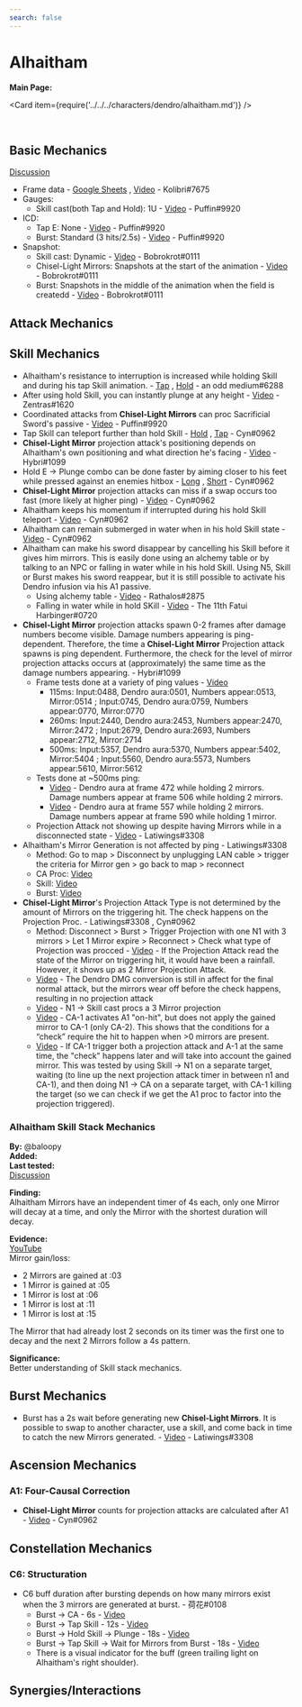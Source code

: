 ```yaml
---
search: false
---
```


# Alhaitham

**Main Page:**

<Card item={require('../../../characters/dendro/alhaitham.md')} />

<br />


## Basic Mechanics
[Discussion](https://tickets.deeznuts.moe/transcripts/alhaitham-basic-mechanics)

* Frame data - [Google Sheets](https://docs.google.com/spreadsheets/d/1qznqZMkFRRFKpzEXvQ_bJAXoleI2BrV-nKNAusJoYrU/edit?usp=sharing) , [Video](https://youtu.be/zqm1ypb3qUo) - Kolibri\#7675
* Gauges:
    * Skill cast(both Tap and Hold): 1U - [Video](https://youtu.be/RSHSW3oktvM) - Puffin\#9920
* ICD:
    * Tap E: None - [Video](https://youtu.be/hFJm5tXBaqE) - Puffin\#9920
    * Burst: Standard (3 hits/2.5s) - [Video](https://youtu.be/GyMBxHiEtBc) - Puffin\#9920
* Snapshot:
    * Skill cast: Dynamic - [Video](https://youtu.be/K7tAv2997Jk) - Bobrokrot\#0111
    * Chisel-Light Mirrors: Snapshots at the start of the animation - [Video](https://youtu.be/ySzAI3KqYeg) - Bobrokrot\#0111
    * Burst: Snapshots in the middle of the animation when the field is createdd - [Video](https://youtu.be/K7tAv2997Jk) - Bobrokrot\#0111
## Attack Mechanics

## Skill Mechanics

* Alhaitham's resistance to interruption is increased while holding Skill and during his tap Skill animation. - [Tap](https://youtu.be/gfnVh3yNTQo) , [Hold](https://youtu.be/2md6wXzpnGY) - an odd medium\#6288
* After using hold Skill, you can instantly plunge at any height - [Video](https://www.youtube.com/watch?v=BOhWzxBTOQI) - Zentras\#1620
* Coordinated attacks from **Chisel-Light Mirrors** can proc Sacrificial Sword's passive - [Video](https://youtu.be/EBJNdDN8rnk) - Puffin\#9920
* Tap Skill can teleport further than hold Skill - [Hold](https://www.youtube.com/watch?v=MUMQaxMbTTQ) , [Tap](https://www.youtube.com/watch?v=mTJ_iTrEsos) - Cyn\#0962
* **Chisel-Light Mirror** projection attack's positioning depends on Alhaitham's own positioning and what direction he's facing - [Video](https://youtu.be/iCCiERsGeGE) - Hybri\#1099
* Hold E -> Plunge combo can be done faster by aiming closer to his feet while pressed against an enemies hitbox - [Long](https://www.youtube.com/watch?v=WsuLjvyEJdI) , [Short](https://www.youtube.com/watch?v=WhXnvRZ0pKo) - Cyn\#0962
* **Chisel-Light Mirror** projection attacks can miss if a swap occurs too fast (more likely at higher ping) - [Video](https://www.youtube.com/watch?v=bpzOUSaxWT4) - Cyn\#0962
* Alhaitham keeps his momentum if interrupted during his hold Skill teleport - [Video](https://www.youtube.com/watch?v=6DD4AZOGyn4) - Cyn\#0962
* Alhaitham can remain submerged in water when in his hold Skill state - [Video](https://www.youtube.com/watch?v=ROQ01hLr_PI) - Cyn\#0962
* Alhaitham can make his sword disappear by cancelling his Skill before it gives him mirrors. This is easily done using an alchemy table or by talking to an NPC or falling in water while in his hold Skill. Using N5, Skill or Burst makes his sword reappear, but it is still possible to activate his Dendro infusion via his A1 passive. 
    * Using alchemy table - [Video](https://youtu.be/gnOmsZGJ3kQ) - Rathalos\#2875
    * Falling in water while in hold SKill - [Video](https://youtu.be/2WpyAM3jxFc) - The 11th Fatui Harbinger\#0720
* **Chisel-Light Mirror** projection attacks spawn 0-2 frames after damage numbers become visible. Damage numbers appearing is ping-dependent. Therefore, the time a **Chisel-Light Mirror** Projection attack spawns is ping dependent. Furthermore, the check for the level of mirror projection attacks occurs at (approximately) the same time as the damage numbers appearing. - Hybri\#1099
    * Frame tests done at a variety of ping values - [Video](https://youtu.be/CnJJWus6x84)
        * 115ms: Input:0488, Dendro aura:0501, Numbers appear:0513, Mirror:0514 ;  Input:0745, Dendro aura:0759, Numbers appear:0770, Mirror:0770
        * 260ms: Input:2440, Dendro aura:2453, Numbers appear:2470, Mirror:2472 ; Input:2679, Dendro aura:2693, Numbers appear:2712, Mirror:2714
        * 500ms: Input:5357, Dendro aura:5370, Numbers appear:5402, Mirror:5404 ; Input:5560, Dendro aura:5573, Numbers appear:5610, Mirror:5612
    * Tests done at ~500ms ping:
        * [Video](https://youtu.be/4TT9bfNoeEU) - Dendro aura at frame 472 while holding 2 mirrors. Damage numbers appear at frame 506 while holding 2 mirrors.
        * [Video](https://youtu.be/aU69HYX9SPk) - Dendro aura at frame 557 while holding 2 mirrors. Damage numbers appear at frame 590 while holding 1 mirror.
    * Projection Attack not showing up despite having Mirrors while in a disconnected state - [Video](https://imgur.com/B561rut) - Latiwings\#3308
* Alhaitham's Mirror Generation is not affected by ping - Latiwings\#3308
    * Method: Go to map > Disconnect by unplugging LAN cable > trigger the criteria for Mirror gen > go back to map > reconnect
    * CA Proc: [Video](https://imgur.com/iE8SY2o)
    * Skill: [Video](https://imgur.com/demSbc9)
    * Burst: [Video](https://imgur.com/z34O29x)
* **Chisel-Light Mirror**'s Projection Attack Type is not determined by the amount of Mirrors on the triggering hit. The check happens on the Projection Proc. - Latiwings\#3308 , Cyn\#0962
    * Method: Disconnect > Burst > Trigger Projection with one N1 with 3 mirrors > Let 1 Mirror expire > Reconnect > Check what type of Projection was procced - [Video](https://imgur.com/TOleVV5) - If the Projection Attack read the state of the Mirror on triggering hit, it would have been a rainfall. However, it shows up as 2 Mirror Projection Attack. 
    * [Video](https://www.youtube.com/watch?v=ktpIfGhHfGQ) - The Dendro DMG conversion is still in affect for the final normal attack, but the mirrors wear off before the check happens, resulting in no projection attack
    * [Video](https://www.youtube.com/watch?v=aR7v9QfcSBA) -  N1 -> Skill cast procs a 3 Mirror projection 
    * [Video](https://www.youtube.com/watch?v=AhMZC-QujxY) - CA-1 activates A1 "on-hit", but does not apply the gained mirror to CA-1 (only CA-2). This shows that the conditions for a “check” require the hit to happen when >0 mirrors are present.
    * [Video](https://www.youtube.com/watch?v=fnWr70EsG_Q) -  If CA-1 trigger both a projection attack and A-1 at the same time, the "check" happens later and will take into account the gained mirror.
    This was tested by using Skill -> N1 on a separate target, waiting (to line up the next projection attack timer in between n1 and CA-1), and then doing N1 -> CA on a separate target, with CA-1 killing the target (so we can check if we get the A1 proc to factor into the projection triggered).  

### Alhaitham Skill Stack Mechanics

**By:** @baloopy  
**Added:** <Version date="2024-06-04" />  
**Last tested:** <VersionHl date="2024-06-04" />  
[Discussion](https://tickets.deeznuts.moe/transcripts/alhaitham-skill-stack-mechanics)

**Finding:**  
Alhaitham Mirrors have an independent timer of 4s each, only one Mirror will decay at a time, and only the Mirror with the shortest duration will decay.  
  
**Evidence:**  
[YouTube](https://youtu.be/FCYzIAhuH40)  
Mirror gain/loss:  
- 2 Mirrors are gained at :03  
- 1 Mirror is gained at :05  
- 1 Mirror is lost at :06  
- 1 Mirror is lost at :11  
- 1 Mirror is lost at :15  
  
The Mirror that had already lost 2 seconds on its timer was the first one to decay and the next 2 Mirrors follow a 4s pattern.  
  
**Significance:**  
Better understanding of Skill stack mechanics.  

## Burst Mechanics

* Burst has a 2s wait before generating new **Chisel-Light Mirrors**. It is possible to swap to another character, use a skill, and come back in time to catch the new Mirrors generated. - [Video](https://youtu.be/hHC1ZE-fkbs) - Latiwings\#3308
## Ascension Mechanics

### A1: Four-Causal Correction
* **Chisel-Light Mirror** counts for projection attacks are calculated after A1 - [Video](https://www.youtube.com/watch?v=8i_VaM5Uw-c) - Cyn\#0962

## Constellation Mechanics

### C6: Structuration

* C6 buff duration after bursting depends on how many mirrors exist when the 3 mirrors are generated at burst. - 荷花\#0108
    * Burst -> CA - 6s - [Video](https://www.youtube.com/watch?v=pyu0BYlXIp4)
    * Burst -> Tap Skill - 12s - [Video](https://www.youtube.com/watch?v=5Pc6An90PZc)
    * Burst -> Hold Skill -> Plunge - 18s - [Video](https://www.youtube.com/watch?v=4_X4DPRYUDw)
    * Burst -> Tap Skill -> Wait for Mirrors from Burst - 18s - [Video](https://www.youtube.com/watch?v=VaqIcNPYzYc)
    * There is a visual indicator for the buff (green trailing light on Alhaitham's right shoulder).

## Synergies/Interactions


